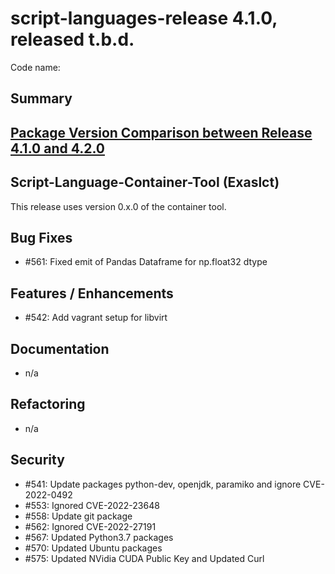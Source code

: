 # script-languages-release 4.1.0, released t.b.d.

Code name: 

## Summary


## [Package Version Comparison between Release 4.1.0 and 4.2.0](package_diffs/4.2.0/README.md)
  
## Script-Language-Container-Tool (Exaslct)

This release uses version 0.x.0 of the container tool.

## Bug Fixes

 - #561: Fixed emit of Pandas Dataframe for np.float32 dtype 

## Features / Enhancements

 - #542: Add vagrant setup for libvirt

## Documentation

- n/a

## Refactoring

- n/a

## Security

 - #541: Update packages python-dev, openjdk, paramiko and ignore CVE-2022-0492
 - #553: Ignored CVE-2022-23648
 - #558: Update git package
 - #562: Ignored CVE-2022-27191
 - #567: Updated Python3.7 packages
 - #570: Updated Ubuntu packages
 - #575: Updated NVidia CUDA Public Key and Updated Curl
